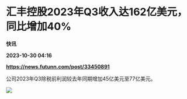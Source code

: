 # 汇丰控股2023年Q3收入达162亿美元，同比增加40%
**快讯**

**2023-10-30 04:16**

**https://news.futunn.com/post/33450891**

公司2023年Q3除税前利润较去年同期增加45亿美元至77亿美元。

![](https://postimg.futunn.com/16986387733288951234689.png)